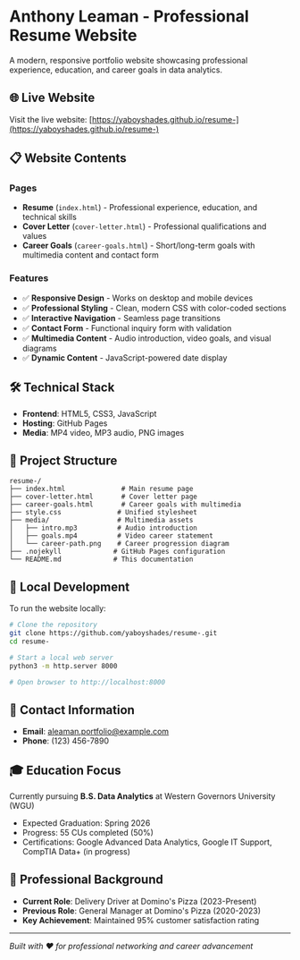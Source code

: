 # Anthony Leaman - Professional Resume Website

A modern, responsive portfolio website showcasing professional experience, education, and career goals in data analytics.

## 🌐 Live Website

Visit the live website: [https://yaboyshades.github.io/resume-](https://yaboyshades.github.io/resume-)

## 📋 Website Contents

### Pages
- **Resume** (`index.html`) - Professional experience, education, and technical skills
- **Cover Letter** (`cover-letter.html`) - Professional qualifications and values
- **Career Goals** (`career-goals.html`) - Short/long-term goals with multimedia content and contact form

### Features
- ✅ **Responsive Design** - Works on desktop and mobile devices
- ✅ **Professional Styling** - Clean, modern CSS with color-coded sections
- ✅ **Interactive Navigation** - Seamless page transitions
- ✅ **Contact Form** - Functional inquiry form with validation
- ✅ **Multimedia Content** - Audio introduction, video goals, and visual diagrams
- ✅ **Dynamic Content** - JavaScript-powered date display

## 🛠️ Technical Stack

- **Frontend**: HTML5, CSS3, JavaScript
- **Hosting**: GitHub Pages
- **Media**: MP4 video, MP3 audio, PNG images

## 📂 Project Structure

```
resume-/
├── index.html              # Main resume page
├── cover-letter.html       # Cover letter page
├── career-goals.html       # Career goals with multimedia
├── style.css              # Unified stylesheet
├── media/                 # Multimedia assets
│   ├── intro.mp3          # Audio introduction
│   ├── goals.mp4          # Video career statement
│   └── career-path.png    # Career progression diagram
├── .nojekyll             # GitHub Pages configuration
└── README.md             # This documentation
```

## 🚀 Local Development

To run the website locally:

```bash
# Clone the repository
git clone https://github.com/yaboyshades/resume-.git
cd resume-

# Start a local web server
python3 -m http.server 8000

# Open browser to http://localhost:8000
```

## 📧 Contact Information

- **Email**: aleaman.portfolio@example.com
- **Phone**: (123) 456-7890

## 🎓 Education Focus

Currently pursuing **B.S. Data Analytics** at Western Governors University (WGU)
- Expected Graduation: Spring 2026
- Progress: 55 CUs completed (50%)
- Certifications: Google Advanced Data Analytics, Google IT Support, CompTIA Data+ (in progress)

## 💼 Professional Background

- **Current Role**: Delivery Driver at Domino's Pizza (2023-Present)
- **Previous Role**: General Manager at Domino's Pizza (2020-2023)
- **Key Achievement**: Maintained 95% customer satisfaction rating

---

*Built with ❤️ for professional networking and career advancement*